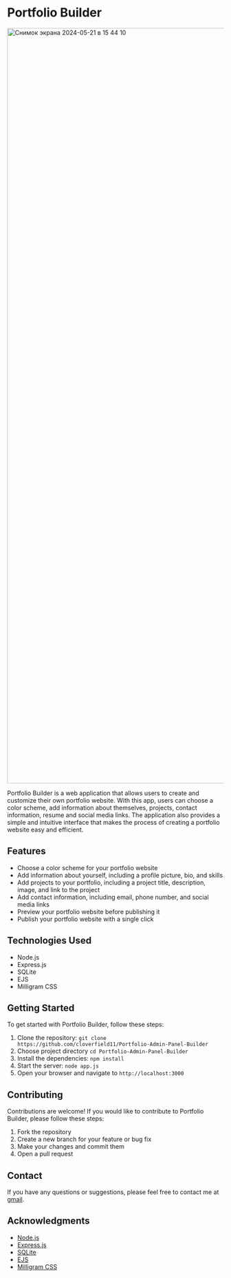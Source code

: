 Portfolio Builder
===================

<img width="1757" alt="Снимок экрана 2024-05-21 в 15 44 10" src="https://github.com/cloverfield11/Portfolio-Admin-Panel-Builder/assets/130602166/16f5e168-ff27-416d-bc2b-b5d50335e190">

Portfolio Builder is a web application that allows users to create and customize their own portfolio website. With this app, users can choose a color scheme, add information about themselves, projects, contact information, resume and social media links. The application also provides a simple and intuitive interface that makes the process of creating a portfolio website easy and efficient.

Features
------------

* Choose a color scheme for your portfolio website
* Add information about yourself, including a profile picture, bio, and skills
* Add projects to your portfolio, including a project title, description, image, and link to the project
* Add contact information, including email, phone number, and social media links
* Preview your portfolio website before publishing it
* Publish your portfolio website with a single click

Technologies Used
--------------------

* Node.js
* Express.js
* SQLite
* EJS
* Milligram CSS

Getting Started
---------------

To get started with Portfolio Builder, follow these steps:

1. Clone the repository: `git clone https://github.com/cloverfield11/Portfolio-Admin-Panel-Builder`
2. Choose project directory `cd Portfolio-Admin-Panel-Builder`
3. Install the dependencies: `npm install`
4. Start the server: `node app.js`
5. Open your browser and navigate to `http://localhost:3000`

Contributing
------------

Contributions are welcome! If you would like to contribute to Portfolio Builder, please follow these steps:

1. Fork the repository
2. Create a new branch for your feature or bug fix
3. Make your changes and commit them
4. Open a pull request

Contact
-------

If you have any questions or suggestions, please feel free to contact me at [gmail](mailto:[gaponenko800@gmail.com]).

Acknowledgments
---------------

* [Node.js](https://nodejs.org/)
* [Express.js](https://expressjs.com/)
* [SQLite](https://www.sqlite.org/)
* [EJS](https://ejs.co/)
* [Milligram CSS](https://milligram.io/)
